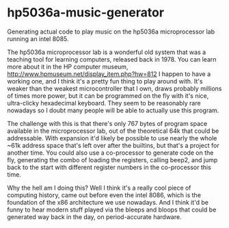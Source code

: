 # hp5036a-music-generator
Generating actual code to play music on the hp5036a microprocessor lab running an intel 8085.

The hp5036a microprocessor lab is a wonderful old system that was a teaching tool for learning computers, released back in 1978. You can learn more about it in the HP computer museum, http://www.hpmuseum.net/display_item.php?hw=812 I happen to have a working one, and I think it's a pretty fun thing to play around with. It's weaker than the weakest microcontroller that I own, draws probably millions of times more power, but it can be programmed on the fly with it's nice, ultra-clicky hexadecimal keyboard. They seem to be reasonably rare nowadays so I doubt many people will be able to actually use this program.

The challenge with this is that there's only 767 bytes of program space available in the microprocessor lab, out of the theoretical 64k that could be addressable. With expansion it'd likely be possible to use nearly the whole ~61k address space that's left over after the builtins, but that's a project for another time. You could also use a co-processor to generate code on the fly, generating the combo of loading the registers, calling beep2, and jump back to the start with different register numbers in the co-processor this time. 

Why the hell am I doing this? Well I think it's a really cool piece of computing history, came out before even the intel 8086, which is the foundation of the x86 architecture we use nowadays. And I think it'd be funny to hear modern stuff played via the bleeps and bloops that could be generated way back in the day, on period-accurate hardware. 
